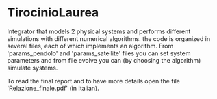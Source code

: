 # TirocinioLaurea
Integrator that models 2 physical systems and performs different simulations with different numerical algorithms.
the code is organized in several files, each of which implements an algorithm. From 'params_pendolo' and 'params_satellite' files you can
set system parameters and from file evolve you can (by choosing the algorithm) simulate systems.

To read the final report and to have more details open the file 'Relazione_finale.pdf' (in Italian).
